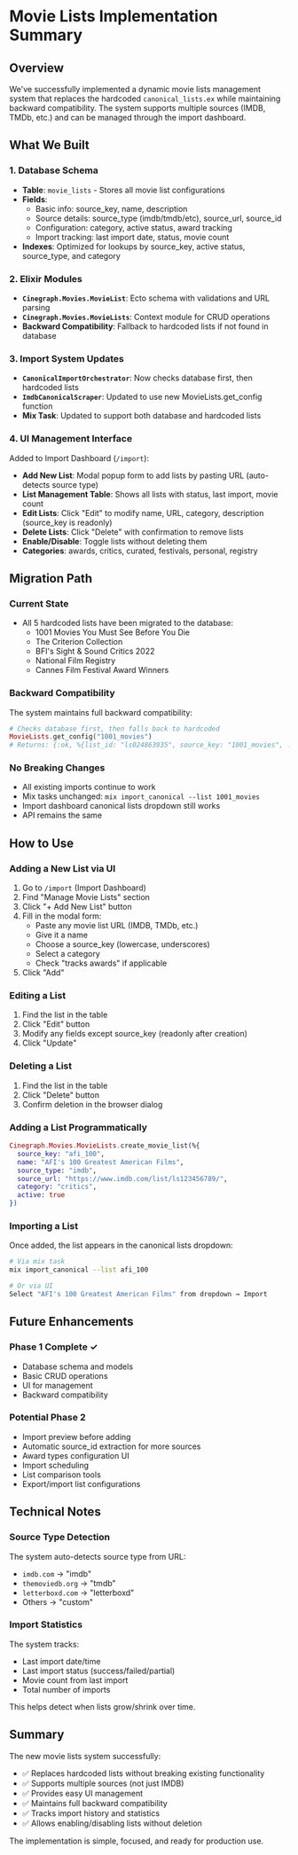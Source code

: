 # Movie Lists Implementation Summary

## Overview

We've successfully implemented a dynamic movie lists management system that replaces the hardcoded `canonical_lists.ex` while maintaining backward compatibility. The system supports multiple sources (IMDB, TMDb, etc.) and can be managed through the import dashboard.

## What We Built

### 1. Database Schema
- **Table**: `movie_lists` - Stores all movie list configurations
- **Fields**: 
  - Basic info: source_key, name, description
  - Source details: source_type (imdb/tmdb/etc), source_url, source_id
  - Configuration: category, active status, award tracking
  - Import tracking: last import date, status, movie count
- **Indexes**: Optimized for lookups by source_key, active status, source_type, and category

### 2. Elixir Modules
- **`Cinegraph.Movies.MovieList`**: Ecto schema with validations and URL parsing
- **`Cinegraph.Movies.MovieLists`**: Context module for CRUD operations
- **Backward Compatibility**: Fallback to hardcoded lists if not found in database

### 3. Import System Updates
- **`CanonicalImportOrchestrator`**: Now checks database first, then hardcoded lists
- **`ImdbCanonicalScraper`**: Updated to use new MovieLists.get_config function
- **Mix Task**: Updated to support both database and hardcoded lists

### 4. UI Management Interface
Added to Import Dashboard (`/import`):
- **Add New List**: Modal popup form to add lists by pasting URL (auto-detects source type)
- **List Management Table**: Shows all lists with status, last import, movie count
- **Edit Lists**: Click "Edit" to modify name, URL, category, description (source_key is readonly)
- **Delete Lists**: Click "Delete" with confirmation to remove lists
- **Enable/Disable**: Toggle lists without deleting them
- **Categories**: awards, critics, curated, festivals, personal, registry

## Migration Path

### Current State
- All 5 hardcoded lists have been migrated to the database:
  - 1001 Movies You Must See Before You Die
  - The Criterion Collection  
  - BFI's Sight & Sound Critics 2022
  - National Film Registry
  - Cannes Film Festival Award Winners

### Backward Compatibility
The system maintains full backward compatibility:
```elixir
# Checks database first, then falls back to hardcoded
MovieLists.get_config("1001_movies")
# Returns: {:ok, %{list_id: "ls024863935", source_key: "1001_movies", ...}}
```

### No Breaking Changes
- All existing imports continue to work
- Mix tasks unchanged: `mix import_canonical --list 1001_movies`
- Import dashboard canonical lists dropdown still works
- API remains the same

## How to Use

### Adding a New List via UI
1. Go to `/import` (Import Dashboard)
2. Find "Manage Movie Lists" section
3. Click "+ Add New List" button
4. Fill in the modal form:
   - Paste any movie list URL (IMDB, TMDb, etc.)
   - Give it a name
   - Choose a source_key (lowercase, underscores)
   - Select a category
   - Check "tracks awards" if applicable
5. Click "Add"

### Editing a List
1. Find the list in the table
2. Click "Edit" button
3. Modify any fields except source_key (readonly after creation)
4. Click "Update"

### Deleting a List
1. Find the list in the table
2. Click "Delete" button
3. Confirm deletion in the browser dialog

### Adding a List Programmatically
```elixir
Cinegraph.Movies.MovieLists.create_movie_list(%{
  source_key: "afi_100",
  name: "AFI's 100 Greatest American Films",
  source_type: "imdb",
  source_url: "https://www.imdb.com/list/ls123456789/",
  category: "critics",
  active: true
})
```

### Importing a List
Once added, the list appears in the canonical lists dropdown:
```bash
# Via mix task
mix import_canonical --list afi_100

# Or via UI
Select "AFI's 100 Greatest American Films" from dropdown → Import
```

## Future Enhancements

### Phase 1 Complete ✓
- Database schema and models
- Basic CRUD operations
- UI for management
- Backward compatibility

### Potential Phase 2
- Import preview before adding
- Automatic source_id extraction for more sources
- Award types configuration UI
- Import scheduling
- List comparison tools
- Export/import list configurations

## Technical Notes

### Source Type Detection
The system auto-detects source type from URL:
- `imdb.com` → "imdb"
- `themoviedb.org` → "tmdb"
- `letterboxd.com` → "letterboxd"
- Others → "custom"

### Import Statistics
The system tracks:
- Last import date/time
- Last import status (success/failed/partial)
- Movie count from last import
- Total number of imports

This helps detect when lists grow/shrink over time.

## Summary

The new movie lists system successfully:
- ✅ Replaces hardcoded lists without breaking existing functionality
- ✅ Supports multiple sources (not just IMDB)
- ✅ Provides easy UI management
- ✅ Maintains full backward compatibility
- ✅ Tracks import history and statistics
- ✅ Allows enabling/disabling lists without deletion

The implementation is simple, focused, and ready for production use.